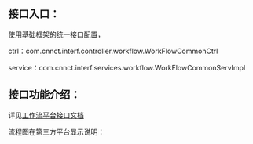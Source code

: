 ## 接口入口：

使用基础框架的统一接口配置，

ctrl：com.cnnct.interf.controller.workflow.WorkFlowCommonCtrl

service：com.cnnct.interf.services.workflow.WorkFlowCommonServImpl

## 接口功能介绍：

详见[工作流平台接口文档](http://soeasycn.com/api)

流程图在第三方平台显示说明：





